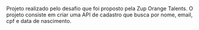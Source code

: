 Projeto realizado pelo desafio que foi proposto pela Zup Orange Talents.
O projeto consiste em criar uma API de cadastro que busca por nome, email, cpf e data de nascimento.
